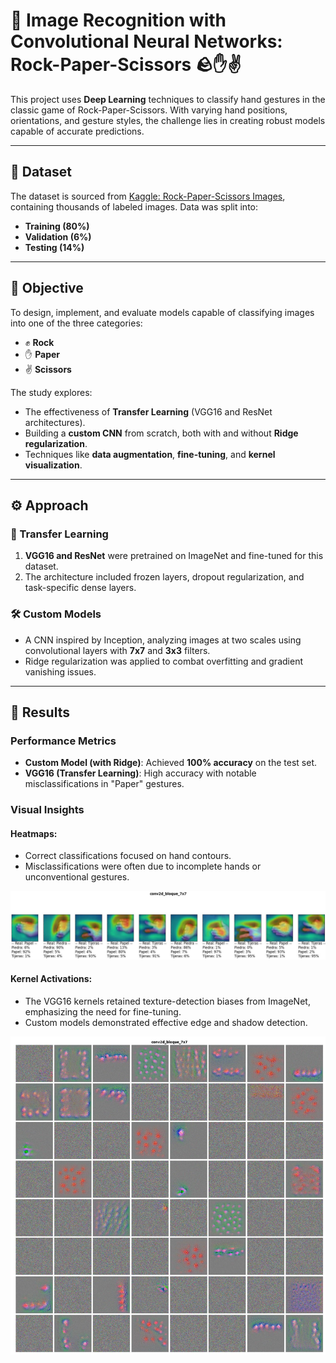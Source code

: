 # 🧠 Image Recognition with Convolutional Neural Networks: Rock-Paper-Scissors 🪨✋✌️

This project uses **Deep Learning** techniques to classify hand gestures in the classic game of Rock-Paper-Scissors. With varying hand positions, orientations, and gesture styles, the challenge lies in creating robust models capable of accurate predictions.

---

## 📂 Dataset

The dataset is sourced from [Kaggle: Rock-Paper-Scissors Images](https://www.kaggle.com/datasets/drgfreeman/rockpaperscissors), containing thousands of labeled images. Data was split into:
- **Training (80%)**
- **Validation (6%)**
- **Testing (14%)**

---

## 🎯 Objective

To design, implement, and evaluate models capable of classifying images into one of the three categories:
- ✊ **Rock**
- ✋ **Paper**
- ✌️ **Scissors**

The study explores:
- The effectiveness of **Transfer Learning** (VGG16 and ResNet architectures).
- Building a **custom CNN** from scratch, both with and without **Ridge regularization**.
- Techniques like **data augmentation**, **fine-tuning**, and **kernel visualization**.

---

## ⚙️ Approach

### 🔄 Transfer Learning
1. **VGG16 and ResNet** were pretrained on ImageNet and fine-tuned for this dataset.
2. The architecture included frozen layers, dropout regularization, and task-specific dense layers.

### 🛠️ Custom Models
- A CNN inspired by Inception, analyzing images at two scales using convolutional layers with **7x7** and **3x3** filters.
- Ridge regularization was applied to combat overfitting and gradient vanishing issues.

---

## 🌟 Results

### Performance Metrics
- **Custom Model (with Ridge)**: Achieved **100% accuracy** on the test set.
- **VGG16 (Transfer Learning)**: High accuracy with notable misclassifications in "Paper" gestures.

### Visual Insights
#### Heatmaps:
- Correct classifications focused on hand contours.
- Misclassifications were often due to incomplete hands or unconventional gestures.

<img src="www/heatmap-example.png" alt="Heatmap example" width="800px">

#### Kernel Activations:
- The VGG16 kernels retained texture-detection biases from ImageNet, emphasizing the need for fine-tuning.
- Custom models demonstrated effective edge and shadow detection.

<img src="www/kernel-activation.png" alt="Kernel activation example" width="800px">
